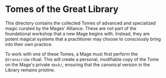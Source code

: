 # Tomes of the Great Library

This directory contains the collected Tomes of advanced and specialized magic curated by the Mages' Alliance. These are not part of the foundational workshop that a new Mage begins with. Instead, they are potent magical systems that a practitioner may choose to consciously bring into their own practice.

To work with one of these Tomes, a Mage must first perform the `@transcribe` ritual. This will create a personal, modifiable copy of the Tome on the Mage's private `desk/`, ensuring that the canonical version in the Library remains pristine.
